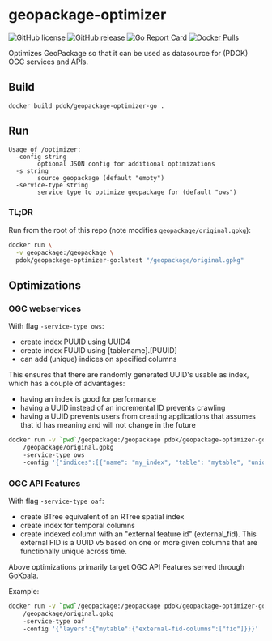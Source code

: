# geopackage-optimizer

![GitHub license](https://img.shields.io/github/license/PDOK/geopackage-optimizer-go)
[![GitHub release](https://img.shields.io/github/release/PDOK/geopackage-optimizer-go.svg)](https://github.com/PDOK/geopackage-optimizer-go/releases)
[![Go Report Card](https://goreportcard.com/badge/PDOK/geopackage-optimizer-go)](https://goreportcard.com/report/PDOK/geopackage-optimizer-go)
[![Docker Pulls](https://img.shields.io/docker/pulls/pdok/geopackage-optimizer-go.svg)](https://hub.docker.com/r/pdok/geopackage-optimizer-go)

Optimizes GeoPackage so that it can be used as datasource for (PDOK) OGC services and APIs.

## Build

```
docker build pdok/geopackage-optimizer-go .
```

## Run

```
Usage of /optimizer:
  -config string
        optional JSON config for additional optimizations
  -s string
        source geopackage (default "empty")
  -service-type string
        service type to optimize geopackage for (default "ows")
```

### TL;DR

Run from the root of this repo (note modifies `geopackage/original.gpkg`):

```bash
docker run \
  -v geopackage:/geopackage \
  pdok/geopackage-optimizer-go:latest "/geopackage/original.gpkg"
```

## Optimizations

### OGC webservices

With flag `-service-type ows`:

* create index PUUID using UUID4
* create index FUUID using [tablename].[PUUID]
* can add (unique) indices on specified columns

This ensures that there are randomly generated UUID's usable as index, which has
 a couple of advantages:

* having an index is good for performance
* having a UUID instead of an incremental ID prevents crawling
* having a UUID prevents users from creating applications that assumes that id
  has meaning and will not change in the future

```bash
docker run -v `pwd`/geopackage:/geopackage pdok/geopackage-optimizer-go 
    /geopackage/original.gpkg 
    -service-type ows 
    -config '{"indices":[{"name": "my_index", "table": "mytable", "unique": false, "columns": ["mycolumn1", "mycolumn2"]}]}'
```

### OGC API Features

With flag `-service-type oaf`:

* create BTree equivalent of an RTree spatial index
* create index for temporal columns
* create indexed column with an "external feature id" (external_fid). This external FID is a UUID v5 based on one or more given columns that are functionally unique across time.

Above optimizations primarily target OGC API Features served through [GoKoala](https://github.com/PDOK/gokoala).

Example:

```bash
docker run -v `pwd`/geopackage:/geopackage pdok/geopackage-optimizer-go 
    /geopackage/original.gpkg 
    -service-type oaf 
    -config '{"layers":{"mytable":{"external-fid-columns":["fid"]}}}'
```